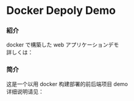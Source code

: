 # Docker Depoly Demo

### 紹介

docker で構築した web アプリケーションデモ  
詳しくは：

### 简介

这是一个以用 docker 构建部署的前后端项目 demo  
详细说明请见：
